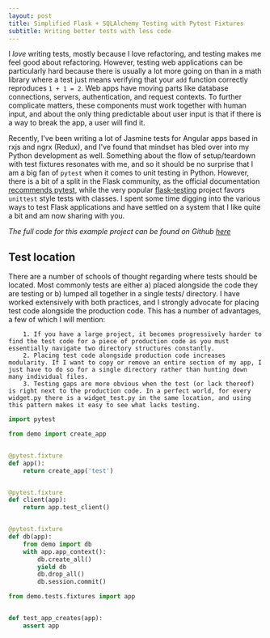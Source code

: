 ```yaml
---
layout: post
title: Simplified Flask + SQLAlchemy Testing with Pytest Fixtures
subtitle: Writing better tests with less code
---
```


I _love_ writing tests, mostly because I love refactoring, and testing makes me feel good about refactoring. However, testing web applications can be particularly hard because there is usually a lot more going on than in a math library where a test just means verifying that your `add` function correctly reproduces `1 + 1 = 2`. Web apps have moving parts like database connections, servers, authentication, and request contexts. To further complicate matters, these components must work together with human input, and about the only thing predictable about user input is that if there is a way to break the app, a user will find it.

Recently, I've been writing a lot of Jasmine tests for Angular apps based in rxjs and ngrx (Redux), and I've found that mindset has bled over into my Python development as well. Something about the flow of setup/teardown with test fixtures resonates with me, and so it should be no surprise that I am a big fan of `pytest` when it comes to unit testing in Python. However, there is a bit of a split in the Flask community, as the official documentation [recommends pytest](http://flask.pocoo.org/docs/1.0/testing/), while the very popular [flask-testing](https://pythonhosted.org/Flask-Testing/) project favors `unittest` style tests with classes. I spent some time digging into the various ways to test Flask applications and have settled on a system that I like quite a bit and am now sharing with you.

_The full code for this example project can be found on Github [here](https://github.com/apryor6/flask_testing_examples)_

## Test location

There are a number of schools of thought regarding where tests should be located. Most commonly tests are either a) placed alongside the code they are testing or b) lumped all together in a single tests/ directory. I have worked extensively with both practices, and I strongly advocate for placing test code alongside the production code. This has a number of advantages, a few of which I will mention:

        1. If you have a large project, it becomes progressively harder to find the test code for a piece of production code as you must essentially navigate two directory structures constantly.
        2. Placing test code alongside production code increases modularity. If I want to copy or remove an entire section of my app, I just have to do so for a single directory rather than hunting down many individual files.
        3. Testing gaps are more obvious when the test (or lack thereof) is right next to the production code. In a perfect world, for every widget.py there is a widget_test.py in the same location, and using this pattern makes it easy to see what lacks testing.

```python
import pytest

from demo import create_app


@pytest.fixture
def app():
    return create_app('test')


@pytest.fixture
def client(app):
    return app.test_client()


@pytest.fixture
def db(app):
    from demo import db
    with app.app_context():
        db.create_all()
        yield db
        db.drop_all()
        db.session.commit()

```

```python
from demo.tests.fixtures import app


def test_app_creates(app):
    assert app
```
